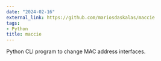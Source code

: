 ```yaml
---
date: "2024-02-16"
external_link: https://github.com/mariosdaskalas/maccie
tags:
- Python
title: maccie
---
```


Python CLI program to change MAC address interfaces.

<!--more-->
